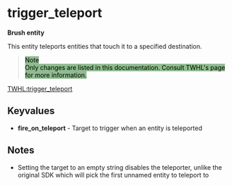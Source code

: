 # trigger_teleport

**Brush entity**

This entity teleports entities that touch it to a specified destination.

> <span style="background-color:darkseagreen; color: black">
> Note
></br>
> Only changes are listed in this documentation. Consult TWHL's page for more information.</span>

[TWHL:trigger_teleport](https://twhl.info/wiki/page/trigger_teleport)

## Keyvalues

* **fire_on_teleport** - Target to trigger when an entity is teleported

## Notes

* Setting the target to an empty string disables the teleporter, unlike the original SDK which will pick the first unnamed entity to teleport to
